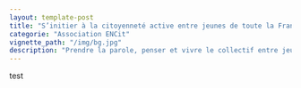```yaml
---
layout: template-post
title: "S’initier à la citoyenneté active entre jeunes de toute la France "
categorie: "Association ENCit"
vignette_path: "/img/bg.jpg"
description: "Prendre la parole, penser et vivre le collectif entre jeunes pour développer le sentiment d’appartenance à un pays"
---
```


test
